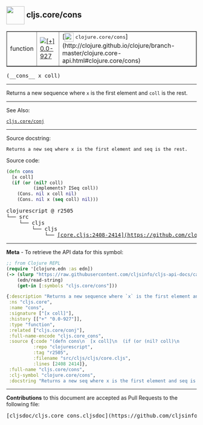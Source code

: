 ## <img width="48px" valign="middle" src="http://i.imgur.com/Hi20huC.png"> cljs.core/cons

 <table border="1">
<tr>

<td>function</td>
<td><a href="https://github.com/cljsinfo/cljs-api-docs/tree/0.0-927"><img valign="middle" alt="[+] 0.0-927" src="https://img.shields.io/badge/+-0.0--927-lightgrey.svg"></a> </td>
<td>
[<img height="24px" valign="middle" src="http://i.imgur.com/1GjPKvB.png"> <samp>clojure.core/cons</samp>](http://clojure.github.io/clojure/branch-master/clojure.core-api.html#clojure.core/cons)
</td>
</tr>
</table>

 <samp>
(__cons__ x coll)<br>
</samp>

---

Returns a new sequence where `x` is the first element and `coll` is the rest.

---


See Also:

[`cljs.core/conj`](cljs.core_conj.md)<br>

---

Source docstring:

```
Returns a new seq where x is the first element and seq is the rest.
```

Source code:

```clj
(defn cons
  [x coll]
  (if (or (nil? coll)
          (implements? ISeq coll))
    (Cons. nil x coll nil)
    (Cons. nil x (seq coll) nil)))
```

 <pre>
clojurescript @ r2505
└── src
    └── cljs
        └── cljs
            └── <ins>[core.cljs:2408-2414](https://github.com/clojure/clojurescript/blob/r2505/src/cljs/cljs/core.cljs#L2408-L2414)</ins>
</pre>


---

__Meta__ - To retrieve the API data for this symbol:

```clj
;; from Clojure REPL
(require '[clojure.edn :as edn])
(-> (slurp "https://raw.githubusercontent.com/cljsinfo/cljs-api-docs/catalog/cljs-api.edn")
    (edn/read-string)
    (get-in [:symbols "cljs.core/cons"]))
```

```clj
{:description "Returns a new sequence where `x` is the first element and `coll` is the rest.",
 :ns "cljs.core",
 :name "cons",
 :signature ["[x coll]"],
 :history [["+" "0.0-927"]],
 :type "function",
 :related ["cljs.core/conj"],
 :full-name-encode "cljs.core_cons",
 :source {:code "(defn cons\n  [x coll]\n  (if (or (nil? coll)\n          (implements? ISeq coll))\n    (Cons. nil x coll nil)\n    (Cons. nil x (seq coll) nil)))",
          :repo "clojurescript",
          :tag "r2505",
          :filename "src/cljs/cljs/core.cljs",
          :lines [2408 2414]},
 :full-name "cljs.core/cons",
 :clj-symbol "clojure.core/cons",
 :docstring "Returns a new seq where x is the first element and seq is the rest."}

```

---

__Contributions__ to this document are accepted as Pull Requests to the following file:

 <pre>
[cljsdoc/cljs.core_cons.cljsdoc](https://github.com/cljsinfo/cljs-api-docs/blob/master/cljsdoc/cljs.core_cons.cljsdoc)
</pre>

